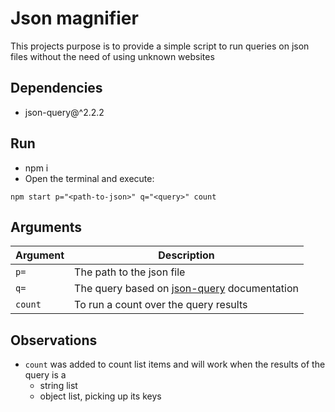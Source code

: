 # Json magnifier
This projects purpose is to provide a simple script to run queries on json files without the need of using unknown websites

## Dependencies
* json-query@^2.2.2

## Run

* npm i
* Open the terminal and execute:
```
npm start p="<path-to-json>" q="<query>" count
```

## Arguments
| Argument | Description |
|---|---|
| `p=` | The path to the json file |
| `q=` | The query based on [json-query](https://www.npmjs.com/package/json-query) documentation |
| `count` | To run a count over the query results |

## Observations
* `count` was added to count list items and will work when the results of the query is a 
    * string list 
    * object list, picking up its keys 
